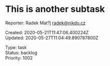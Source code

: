 # This is another subtask

Reporter: Radek Mat?j <radek@nikdo.cz>  

Created: 2020-05-21T11:47:06.400224Z  
Updated: 2020-05-27T11:04:49.890787800Z

Type: task  
Status: backlog  
Priority: 1002
